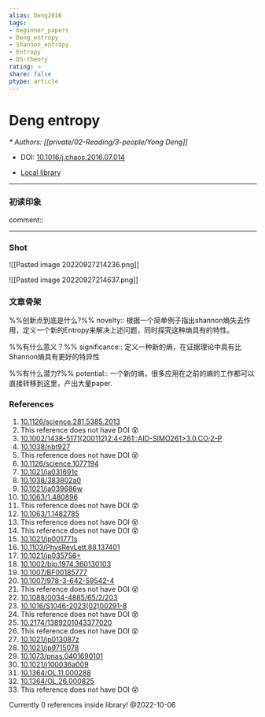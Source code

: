 ```yaml
---
alias: Deng2016
tags: 
- beginner_papers
- Deng_entropy
- Shannon_entropy
- Entropy
- DS-theory
rating: ⭐
share: false
ptype: article
---
```


# Deng entropy
<cite>* Authors: [[private/02-Reading/3-people/Yong Deng]]</cite>

* DOI: [10.1016/j.chaos.2016.07.014](https://doi.org/10.1016/j.chaos.2016.07.014)

* [Local library](zotero://select/items/1_RBJDXSUD)

***

### 初读印象

comment:: 


___
### Shot
![[Pasted image 20220927214236.png]]

![[Pasted image 20220927214637.png]]
### 文章骨架
%%创新点到底是什么?%%
novelty:: 根据一个简单例子指出shannon熵失去作用，定义一个新的Entropy来解决上述问题，同时探究这种熵具有的特性。

%%有什么意义？%%
significance:: 定义一种新的熵，在证据理论中具有比Shannon熵具有更好的特异性

%%有什么潜力?%% 
potential:: 一个新的熵，很多应用在之前的熵的工作都可以直接转移到这里，产出大量paper.




### References

1. [10.1126/science.281.5385.2013](https://doi.org/10.1126/science.281.5385.2013)
2. This reference does not have DOI 😵
3. [10.1002/1438-5171(200112)2:4<261::AID-SIMO261>3.0.CO;2-P](https://doi.org/10.1002/1438-5171(200112)2:4<261::AID-SIMO261>3.0.CO;2-P)
4. [10.1038/nbt927](https://doi.org/10.1038/nbt927)
5. This reference does not have DOI 😵
6. [10.1126/science.1077194](https://doi.org/10.1126/science.1077194)
7. [10.1021/ja031691c](https://doi.org/10.1021/ja031691c)
8. [10.1038/383802a0](https://doi.org/10.1038/383802a0)
9. [10.1021/ja039686w](https://doi.org/10.1021/ja039686w)
10. [10.1063/1.480896](https://doi.org/10.1063/1.480896)
11. This reference does not have DOI 😵
12. [10.1063/1.1482785](https://doi.org/10.1063/1.1482785)
13. This reference does not have DOI 😵
14. This reference does not have DOI 😵
15. [10.1021/jp001771s](https://doi.org/10.1021/jp001771s)
16. [10.1103/PhysRevLett.88.137401](https://doi.org/10.1103/PhysRevLett.88.137401)
17. [10.1021/jp035756+](https://doi.org/10.1021/jp035756+)
18. [10.1002/bip.1974.360130103](https://doi.org/10.1002/bip.1974.360130103)
19. [10.1007/BF00185777](https://doi.org/10.1007/BF00185777)
20. [10.1007/978-3-642-59542-4](https://doi.org/10.1007/978-3-642-59542-4)
21. This reference does not have DOI 😵
22. [10.1088/0034-4885/65/2/203](https://doi.org/10.1088/0034-4885/65/2/203)
23. [10.1016/S1046-2023(02)00291-8](https://doi.org/10.1016/S1046-2023(02)00291-8)
24. This reference does not have DOI 😵
25. [10.2174/1389201043377020](https://doi.org/10.2174/1389201043377020)
26. This reference does not have DOI 😵
27. [10.1021/jp013087z](https://doi.org/10.1021/jp013087z)
28. [10.1021/jp9715078](https://doi.org/10.1021/jp9715078)
29. [10.1073/pnas.0401690101](https://doi.org/10.1073/pnas.0401690101)
30. [10.1021/j100036a009](https://doi.org/10.1021/j100036a009)
31. [10.1364/OL.11.000288](https://doi.org/10.1364/OL.11.000288)
32. [10.1364/OL.26.000825](https://doi.org/10.1364/OL.26.000825)
33. This reference does not have DOI 😵

 Currently 0 references inside library! @2022-10-06